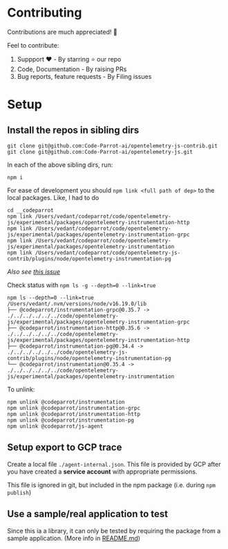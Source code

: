# Contributing

Contributions are much appreciated! 🙏

Feel to contribute:

1. Suppport ❤️ - By starring ⭐️ our repo
1. Code, Documentation - By raising PRs
1. Bug reports, feature requests - By Filing issues

# Setup

## Install the repos in sibling dirs

```
git clone git@github.com:Code-Parrot-ai/opentelemetry-js-contrib.git
git clone git@github.com:Code-Parrot-ai/opentelemetry-js.git
```

In each of the above sibling dirs, run:

```
npm i
```

For ease of development you should `npm link <full path of dep>` to the local packages. Like, I had to do

```
cd __codeparrot
npm link /Users/vedant/codeparrot/code/opentelemetry-js/experimental/packages/opentelemetry-instrumentation-http
npm link /Users/vedant/codeparrot/code/opentelemetry-js/experimental/packages/opentelemetry-instrumentation-grpc
npm link /Users/vedant/codeparrot/code/opentelemetry-js/experimental/packages/opentelemetry-instrumentation
npm link /Users/vedant/codeparrot/code/opentelemetry-js-contrib/plugins/node/opentelemetry-instrumentation-pg
```

*Also see [this issue](https://github.com/npm/npm/issues/17287#issuecomment-389873586)*

Check status with `npm ls -g --depth=0 --link=true`

```
npm ls --depth=0 --link=true
/Users/vedant/.nvm/versions/node/v16.19.0/lib
├── @codeparrot/instrumentation-grpc@0.35.7 -> ./../../../../../code/opentelemetry-js/experimental/packages/opentelemetry-instrumentation-grpc
├── @codeparrot/instrumentation-http@0.35.6 -> ./../../../../../code/opentelemetry-js/experimental/packages/opentelemetry-instrumentation-http
├── @codeparrot/instrumentation-pg@0.34.4 -> ./../../../../../code/opentelemetry-js-contrib/plugins/node/opentelemetry-instrumentation-pg
└── @codeparrot/instrumentation@0.35.4 -> ./../../../../../code/opentelemetry-js/experimental/packages/opentelemetry-instrumentation
```

To unlink:

```
npm unlink @codeparrot/instrumentation
npm unlink @codeparrot/instrumentation-grpc
npm unlink @codeparrot/instrumentation-http
npm unlink @codeparrot/instrumentation-pg
npm unlink @codeparrot/js-agent
```

## Setup export to GCP trace

Create a local file `./agent-internal.json`. This file is provided by GCP after you have created a **service account** with appropriate permissions.

This file is ignored in git, but included in the npm package (i.e. during `npm publish`)

## Use a sample/real application to test

Since this ia a library, it can only be tested by requiring the package from a sample application. (More info in [README.md](./README.md))
